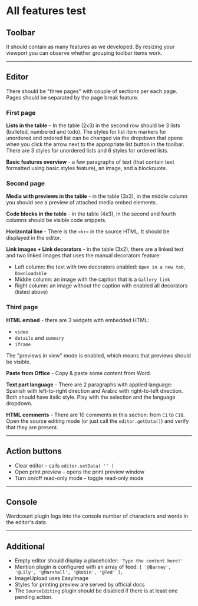 # All features test

## Toolbar

It should contain as many features as we developed. By resizing your viewport you can observe whether grouping toolbar items work.

---

## Editor

There should be "three pages" with couple of sections per each page. Pages should be separated by the page break feature.

### First page

**Lists in the table** – In the table (2x3) in the second row should be 3 lists (bulleted, numbered and todo). The styles for list item markers for unordered and ordered list can be changed via the dropdown that opens when you click the arrow next to the appropriate list button in the toolbar. There are 3 styles for unordered lists and 6 styles for ordered lists.

**Basic features overview** - a few paragraphs of text (that contain text formatted using basic styles feature), an image, and a blockquote.

### Second page

**Media with previews in the table** - in the table (3x3), in the middle column you should see a preview of attached media embed elements.

**Code blocks in the table** - in the table (4x3), in the second and fourth columns should be visible code snippets.

**Horizontal line** - There is the `<hr>` in the source HTML. It should be displayed in the editor.

**Link images + Link decorators** - in the table (3x2), there are a linked text and two linked images that uses the manual decorators feature:
  - Left column: the text with two decorators enabled: `Open in a new tab`, `Downloadable`
  - Middle column: an image with the caption that is a `Gallery link`
  - Right column: an image without the caption with enabled all decorators (listed above)

### Third page

**HTML embed** - there are 3 widgets with embedded HTML:
- `video`
- `details` and `summary`
- `iframe`

The "previews in view" mode is enabled, which means that previews should be visible.

**Paste from Office** - Copy & paste some content from Word.

**Text part language** - There are 2 paragraphs with applied language: Spanish with left-to-right direction and Arabic with right-to-left direction. Both should have italic style. Play with the selection and the language dropdown.

**HTML comments** - There are 10 comments in this section: from `C1` to `C10`. Open the source editing mode (or just call the `editor.getData()`) and verify that they are present.

---

## Action buttons

- Clear editor - calls `editor.setData( '' )`
- Open print preview - opens the print preview window
- Turn on/off read-only mode - toggle read-only mode

---

## Console

Wordcount plugin logs into the console number of characters and words in the editor's data.

---

## Additional

- Empty editor should display a placeholder: `'Type the content here!'`
- Mention plugin is configured with an array of feed: `[ '@Barney', '@Lily', '@Marshall', '@Robin', '@Ted' ],`
- ImageUpload uses EasyImage
- Styles for printing preview are served by official docs
- The `SourceEditing` plugin should be disabled if there is at least one pending action.
